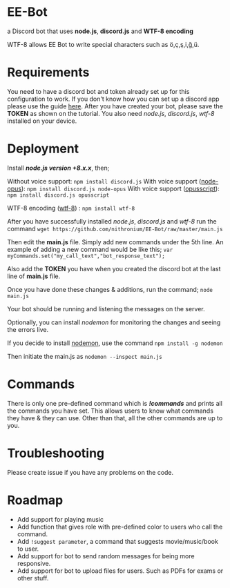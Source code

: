 
# EE-Bot
a Discord bot that uses **node.js**, **discord.js** and **WTF-8 encoding**

WTF-8 allows EE Bot to write special characters such as ö,ç,ş,i,ğ,ü.
# Requirements
You need to have a discord bot and token already set up for this configuration to work. If you don't know how you can set up a discord app please use the guide [here](https://github.com/reactiflux/discord-irc/wiki/Creating-a-discord-bot-&-getting-a-token). After you have created your bot, please save the **TOKEN** as shown on the tutorial.
You also need *node.js*, *discord.js*, *wtf-8* installed on your device.

# Deployment

Install ***node.js version +8.x.x***, then;

Without voice support: `npm install discord.js`
With voice support ([node-opus](https://www.npmjs.com/package/node-opus)): `npm install discord.js node-opus`
With voice support ([opusscript](https://www.npmjs.com/package/opusscript)): `npm install discord.js opusscript`

WTF-8 encoding ([wtf-8](https://www.npmjs.com/package/wtf-8)) : `npm install wtf-8` 

After you have successfully installed *node.js*, *discord.js* and *wtf-8* run the command
`wget https://github.com/nithronium/EE-Bot/raw/master/main.js`

Then edit the **main.js** file. Simply add new commands under the 5th line. An example of adding a new command would be like this;
`var myCommands.set("my_call_text","bot_response_text");`

Also add the **TOKEN** you have when you created the discord bot at the last line of **main.js** file.

Once you have done these changes & additions, run the command;
`node main.js`

Your bot should be running and listening the messages on the server. 


Optionally, you can install *nodemon* for monitoring the changes and seeing the errors live.

If you decide to install [nodemon](https://nodemon.io/), use the command
```npm install -g nodemon```

Then initiate the main.js as
`nodemon --inspect main.js`

# Commands 
There is only one pre-defined command which is ***!commands*** and prints all the commands you have set. This allows users to know what commands they have & they can use. Other than that, all the other commands are up to you.

# Troubleshooting
Please create issue if you have any problems on the code. 
# Roadmap

 - Add support for playing music
 - Add function that gives role with pre-defined color to users who call the command.
 - Add `!suggest parameter`, a command that suggests movie/music/book to user.
 - Add support for bot to send random messages for being more responsive.
 - Add support for bot to upload files for users. Such as PDFs for exams or other stuff.
